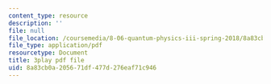 ```yaml
---
content_type: resource
description: ''
file: null
file_location: /coursemedia/8-06-quantum-physics-iii-spring-2018/8a83cb0a205671df477d276eaf71c946_FA11OqJYnaE.pdf
file_type: application/pdf
resourcetype: Document
title: 3play pdf file
uid: 8a83cb0a-2056-71df-477d-276eaf71c946
---
```

